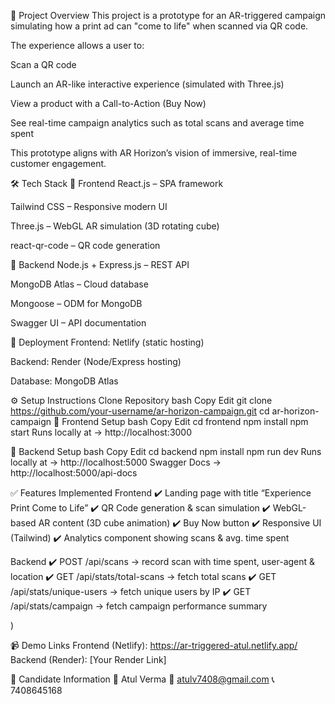 📖 Project Overview
This project is a prototype for an AR-triggered campaign simulating how a print ad can "come to life" when scanned via QR code.

The experience allows a user to:

Scan a QR code

Launch an AR-like interactive experience (simulated with Three.js)

View a product with a Call-to-Action (Buy Now)

See real-time campaign analytics such as total scans and average time spent

This prototype aligns with AR Horizon’s vision of immersive, real-time customer engagement.

🛠 Tech Stack
🔹 Frontend
React.js – SPA framework

Tailwind CSS – Responsive modern UI

Three.js – WebGL AR simulation (3D rotating cube)

react-qr-code – QR code generation

🔹 Backend
Node.js + Express.js – REST API

MongoDB Atlas – Cloud database

Mongoose – ODM for MongoDB

Swagger UI – API documentation

🔹 Deployment
Frontend: Netlify (static hosting)

Backend: Render (Node/Express hosting)

Database: MongoDB Atlas

⚙️ Setup Instructions
Clone Repository
bash
Copy
Edit
git clone https://github.com/your-username/ar-horizon-campaign.git
cd ar-horizon-campaign
🔹 Frontend Setup
bash
Copy
Edit
cd frontend
npm install
npm start
Runs locally at → http://localhost:3000

🔹 Backend Setup
bash
Copy
Edit
cd backend
npm install
npm run dev
Runs locally at → http://localhost:5000
Swagger Docs → http://localhost:5000/api-docs




✅ Features Implemented
Frontend
✔️ Landing page with title “Experience Print Come to Life”
✔️ QR Code generation & scan simulation
✔️ WebGL-based AR content (3D cube animation)
✔️ Buy Now button
✔️ Responsive UI (Tailwind)
✔️ Analytics component showing scans & avg. time spent

Backend
✔️ POST /api/scans → record scan with time spent, user-agent & location
✔️ GET /api/stats/total-scans → fetch total scans
✔️ GET /api/stats/unique-users → fetch unique users by IP
✔️ GET /api/stats/campaign → fetch campaign performance summary


)

📹 Demo Links
Frontend (Netlify): https://ar-triggered-atul.netlify.app/
Backend (Render): [Your Render Link]


🚀 Candidate Information
👤 Atul Verma
📧 atulv7408@gmail.com
📞 7408645168

